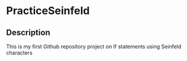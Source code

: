 # PracticeSeinfeld
## Description 

This is my first Github repository project on If statements using Seinfeld characters